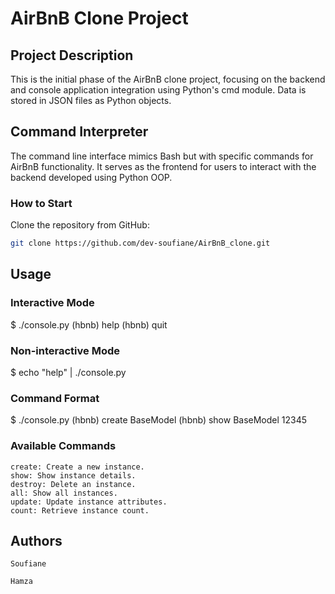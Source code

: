 # AirBnB Clone Project


## Project Description
This is the initial phase of the AirBnB clone project, focusing on the backend and console application integration using Python's cmd module. Data is stored in JSON files as Python objects.

## Command Interpreter
The command line interface mimics Bash but with specific commands for AirBnB functionality. It serves as the frontend for users to interact with the backend developed using Python OOP.

### How to Start
Clone the repository from GitHub:

```bash
git clone https://github.com/dev-soufiane/AirBnB_clone.git
```

## Usage
### Interactive Mode
$ ./console.py
(hbnb) help
(hbnb) quit

### Non-interactive Mode
$ echo "help" | ./console.py

### Command Format
$ ./console.py
(hbnb) create BaseModel
(hbnb) show BaseModel 12345

### Available Commands

    create: Create a new instance.
    show: Show instance details.
    destroy: Delete an instance.
    all: Show all instances.
    update: Update instance attributes.
    count: Retrieve instance count.

## Authors

    Soufiane

    Hamza
